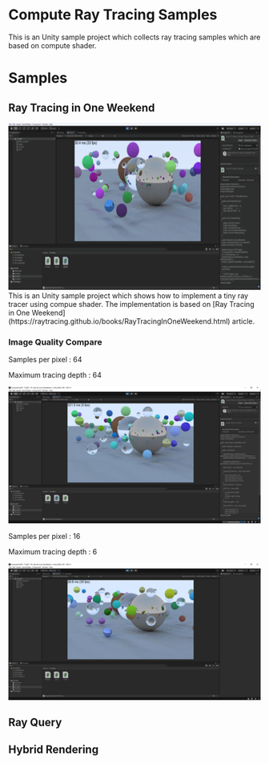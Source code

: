 # Compute Ray Tracing Samples

This is an Unity sample project which collects ray tracing samples which are based on compute shader.


# Samples

## Ray Tracing in One Weekend 
<img src="./Screenshot.gif" height="333px" width="640px" >
This is an Unity sample project which shows how to implement a tiny ray tracer using compue shader. The implementation is based on [Ray Tracing in One Weekend](https://raytracing.github.io/books/RayTracingInOneWeekend.html) article.


### Image Quality Compare

Samples per pixel  : 64

Maximum tracing depth : 64

![](Screenshot_64x64.jpg)


Samples per pixel  : 16

Maximum tracing depth : 6

![](Screenshot.jpg)

## Ray Query

## Hybrid Rendering





 